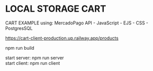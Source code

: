 # LOCAL STORAGE CART
CART EXAMPLE using: MercadoPago API - JavaScript - EJS - CSS - PostgresSQL

https://cart-client-production.up.railway.app/products

npm run build 

start server: npm run server <br>
start client: npm run client
